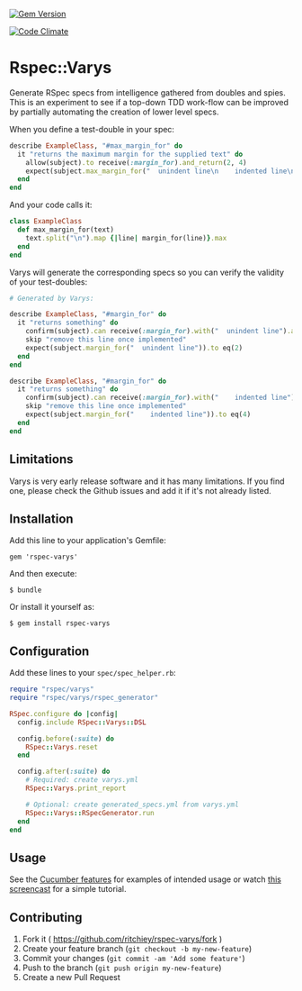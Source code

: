 [![Gem Version](https://badge.fury.io/rb/rspec-varys.svg)](http://badge.fury.io/rb/rspec-varys)

[![Code Climate](https://codeclimate.com/github/ritchiey/rspec-varys/badges/gpa.svg)](https://codeclimate.com/github/ritchiey/rspec-varys)

# Rspec::Varys

Generate RSpec specs from intelligence gathered from doubles and spies.  This is an experiment to see if a top-down TDD work-flow can be improved by partially automating the creation of lower level specs.

When you define a test-double in your spec:

```ruby
describe ExampleClass, "#max_margin_for" do
  it "returns the maximum margin for the supplied text" do
    allow(subject).to receive(:margin_for).and_return(2, 4)
    expect(subject.max_margin_for("  unindent line\n    indented line\n")).to eq(4)
  end
end
```

And your code calls it:

```ruby
class ExampleClass
  def max_margin_for(text)
    text.split("\n").map {|line| margin_for(line)}.max
  end
end
```


Varys will generate the corresponding specs so you can verify the validity of your test-doubles:

```ruby
# Generated by Varys:

describe ExampleClass, "#margin_for" do
  it "returns something" do
    confirm(subject).can receive(:margin_for).with("  unindent line").and_return(2)
    skip "remove this line once implemented"
    expect(subject.margin_for("  unindent line")).to eq(2)
  end
end

describe ExampleClass, "#margin_for" do
  it "returns something" do
    confirm(subject).can receive(:margin_for).with("    indented line").and_return(4)
    skip "remove this line once implemented"
    expect(subject.margin_for("    indented line")).to eq(4)
  end
end
```

## Limitations

Varys is very early release software and it has many limitations. If you find one, please check the Github issues and add it if it's not already listed.

## Installation

Add this line to your application's Gemfile:

    gem 'rspec-varys'

And then execute:

    $ bundle

Or install it yourself as:

    $ gem install rspec-varys

## Configuration

Add these lines to your `spec/spec_helper.rb`:

```ruby
require "rspec/varys"
require "rspec/varys/rspec_generator"

RSpec.configure do |config|
  config.include RSpec::Varys::DSL

  config.before(:suite) do
    RSpec::Varys.reset
  end

  config.after(:suite) do
    # Required: create varys.yml
    RSpec::Varys.print_report

    # Optional: create generated_specs.yml from varys.yml
    RSpec::Varys::RSpecGenerator.run
  end
end
```

## Usage

See the [Cucumber features](https://relishapp.com/spechero/rspec-varys/docs) for examples of intended usage or watch [this screencast](https://vimeo.com/119725799) for a simple tutorial.


## Contributing

1. Fork it ( https://github.com/ritchiey/rspec-varys/fork )
2. Create your feature branch (`git checkout -b my-new-feature`)
3. Commit your changes (`git commit -am 'Add some feature'`)
4. Push to the branch (`git push origin my-new-feature`)
5. Create a new Pull Request
